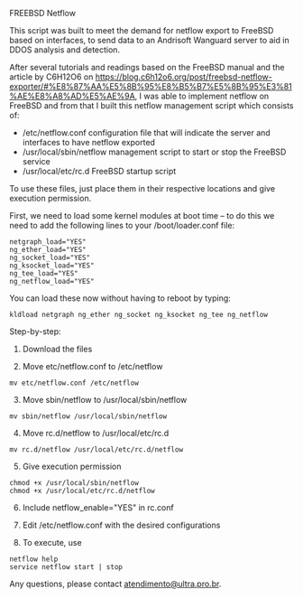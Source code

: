 FREEBSD Netflow

This script was built to meet the demand for netflow export to FreeBSD based on interfaces, to send data to an Andrisoft Wanguard server to aid in DDOS analysis and detection.

After several tutorials and readings based on the FreeBSD manual and the article by C6H12O6 on https://blog.c6h12o6.org/post/freebsd-netflow-exporter/#%E8%87%AA%E5%8B%95%E8%B5%B7%E5%8B%95%E3%81%AE%E8%A8%AD%E5%AE%9A, I was able to implement netflow on FreeBSD and from that I built this netflow management script which consists of:
- /etc/netflow.conf configuration file that will indicate the server and interfaces to have netflow exported
- /usr/local/sbin/netflow management script to start or stop the FreeBSD service
- /usr/local/etc/rc.d FreeBSD startup script

To use these files, just place them in their respective locations and give execution permission.

First, we need to load some kernel modules at boot time – to do this we need to add the following lines to your /boot/loader.conf file:
```
netgraph_load="YES"  
ng_ether_load="YES"  
ng_socket_load="YES"  
ng_ksocket_load="YES"  
ng_tee_load="YES"  
ng_netflow_load="YES"  
```

You can load these now without having to reboot by typing:  
```
kldload netgraph ng_ether ng_socket ng_ksocket ng_tee ng_netflow  
```

Step-by-step:  
1) Download the files  

2) Move etc/netflow.conf to /etc/netflow  
```
mv etc/netflow.conf /etc/netflow  
```
   
3) Move sbin/netflow to /usr/local/sbin/netflow   
```
mv sbin/netflow /usr/local/sbin/netflow   
```
   
4) Move rc.d/netflow to /usr/local/etc/rc.d   
```
mv rc.d/netflow /usr/local/etc/rc.d/netflow   
```
   
5) Give execution permission   
```
chmod +x /usr/local/sbin/netflow    
chmod +x /usr/local/etc/rc.d/netflow    
```
   
6) Include netflow_enable="YES" in rc.conf   
    
7) Edit /etc/netflow.conf with the desired configurations   
   
8) To execute, use    
```
netflow help   
service netflow start | stop   
```
   
Any questions, please contact atendimento@ultra.pro.br.   
   
